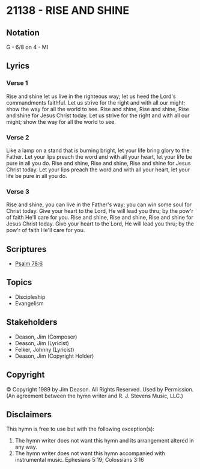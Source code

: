 # 21138 - RISE AND SHINE

## Notation

G - 6/8 on 4 - MI

## Lyrics

### Verse 1

Rise and shine let us live in the righteous way; let us heed the Lord's commandments faithful. Let us strive for the right and with all our might; show the way for all the world to see. Rise and shine, Rise and shine, Rise and shine for Jesus Christ today. Let us strive for the right and with all our might; show the way for all the world to see.

### Verse 2

Like a lamp on a stand that is burning bright, let your life bring glory to the Father. Let your lips preach the word and with all your heart, let your life be pure in all you do. Rise and shine, Rise and shine, Rise and shine for Jesus Christ today. Let your lips preach the word and with all your heart, let your life be pure in all you do.

### Verse 3

Rise and shine, you can live in the Father's way; you can win some soul for Christ today. Give your heart to the Lord, He will lead you thru; by the pow'r of faith He'll care for you. Rise and shine, Rise and shine, Rise and shine for Jesus Christ today. Give your heart to the Lord, He will lead you thru; by the pow'r of faith He'll care for you.


## Scriptures

- [Psalm 78:6](https://www.biblegateway.com/passage/?search=Psalm%2078%3A6)

## Topics

- Discipleship
- Evangelism

## Stakeholders

- Deason, Jim (Composer)
- Deason, Jim (Lyricist)
- Felker, Johnny (Lyricist)
- Deason, Jim (Copyright Holder)

## Copyright

© Copyright 1989 by Jim Deason. All Rights Reserved. Used by Permission.
(An agreement between the hymn writer and R. J. Stevens Music, LLC.)

## Disclaimers

This hymn is free to use but with the following exception(s):
1. The hymn writer does not want this hymn and its arrangement altered in any way.
2. The hymn writer does not want this hymn accompanied with instrumental music.
Ephesians 5:19; Colossians 3:16

